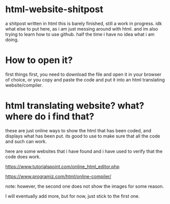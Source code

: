 # html-website-shitpost
a shitpost written in html
this is barely finished, still a work in progress. 
idk what else to put here, as i am just messing around with html.
and im also trying to learn how to use github.
half the time i have no idea what i am doing.
# How to open it? 
first things first, you need to download the file and open it in your browser of choice, or you copy and paste the code and put it into an html translating website/compiler. 
# html translating website? what? where do i find that?
these are just online ways to show the html that has been coded, and displays what has been put. its good to use to make sure that all the code and such can work. 

here are some websites that i have found and i have used to verify that the code does work.

https://www.tutorialspoint.com/online_html_editor.php

https://www.programiz.com/html/online-compiler/

note: however, the second one does not show the images for some reason. 

I will eventually add more, but for now, just stick to the first one. 
